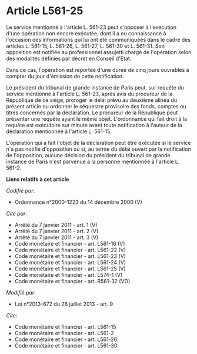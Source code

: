 # Article L561-25

Le service mentionné à l'article L. 561-23 peut s'opposer à l'exécution d'une opération non encore exécutée, dont il a eu
connaissance à l'occasion des informations qui lui ont été communiquées dans le cadre des articles L. 561-15, L. 561-26, L.
561-27, L. 561-30 et L. 561-31. Son opposition est notifiée au professionnel assujetti chargé de l'opération selon des
modalités définies par décret en Conseil d'Etat. 

Dans ce cas, l'opération est reportée d'une durée de cinq jours ouvrables à compter du jour d'émission de cette
notification. 

Le président du tribunal de grande instance de Paris peut, sur requête du service mentionné à l'article L. 561-23, après avis
du procureur de la République de ce siège, proroger le délai prévu au deuxième alinéa du présent article ou ordonner le
séquestre provisoire des fonds, comptes ou titres concernés par la déclaration. Le procureur de la République peut présenter
une requête ayant le même objet. L'ordonnance qui fait droit à la requête est exécutoire sur minute avant toute notification
à l'auteur de la déclaration mentionnée à l'article L. 561-15. 

L'opération qui a fait l'objet de la déclaration peut être exécutée si le service n'a pas notifié d'opposition ou si, au
terme du délai ouvert par la notification de l'opposition, aucune décision du président du tribunal de grande instance de
Paris n'est parvenue à la personne mentionnée à l'article L. 561-2.

**Liens relatifs à cet article**

_Codifié par_:

  - Ordonnance n°2000-1223 du 14 décembre 2000 (V)

_Cité par_:

  - Arrêté du 7 janvier 2011 - art. 1 (V)
  - Arrêté du 7 janvier 2011 - art. 2 (V)
  - Arrêté du 7 janvier 2011 - art. 3 (V)
  - Code monétaire et financier - art. L561-16 (V)
  - Code monétaire et financier - art. L561-22 (V)
  - Code monétaire et financier - art. L561-23 (V)
  - Code monétaire et financier - art. L561-24 (V)
  - Code monétaire et financier - art. L561-25 (V)
  - Code monétaire et financier - art. L574-1 (V)
  - Code monétaire et financier - art. R561-32 (VD)

_Modifié par_:

  - Loi n°2013-672 du 26 juillet 2013 - art. 9

_Cite_:

  - Code monétaire et financier - art. L561-15
  - Code monétaire et financier - art. L561-2
  - Code monétaire et financier - art. L561-26
  - Code monétaire et financier - art. L561-30
